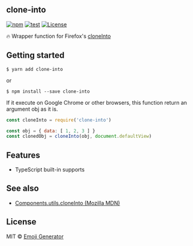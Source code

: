 clone-into
----------

[![npm](https://img.shields.io/npm/v/clone-into.svg?maxAge=2592000)](https://www.npmjs.org/package/clone-into)
[![test](https://github.com/emoji-gen/clone-into/actions/workflows/build.yml/badge.svg?branch=main)](https://github.com/emoji-gen/clone-into/actions/workflows/build.yml)
[![License](https://img.shields.io/github/license/emoji-gen/clone-into.svg)](LICENSE)

:fire: Wrapper function for Firefox's [cloneInto](https://developer.mozilla.org/en-US/docs/Mozilla/Tech/XPCOM/Language_Bindings/Components.utils.cloneInto)

## Getting started

```
$ yarn add clone-into
```

or

```
$ npm install --save clone-into
```

If it execute on Google Chrome or other browsers, this function return an argument obj as it is.

```js
const cloneInto = require('clone-into')

const obj = { data: [ 1, 2, 3 ] }
const clonedObj = cloneInto(obj, document.defaultView)
```

## Features

- TypeScript built-in supports

## See also

- [Components.utils.cloneInto (Mozilla MDN)](https://developer.mozilla.org/en-US/docs/Mozilla/Tech/XPCOM/Language_Bindings/Components.utils.cloneInto)

## License
MIT &copy; [Emoji Generator](https://emoji-gen.ninja/)
